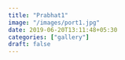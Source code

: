 ```yaml
---
title: "Prabhat1"
image: "/images/port1.jpg"
date: 2019-06-20T13:11:48+05:30
categories: ["gallery"]
draft: false
---
```


